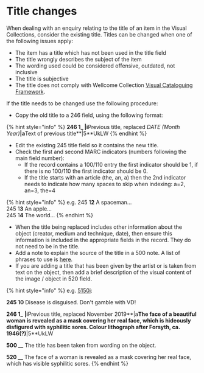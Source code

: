 # Title changes

When dealing with an enquiry relating to the title of an item in the Visual Collections, consider the existing title. Titles can be changed when one of the following issues apply:

* The item has a title which has not been used in the title field
* The title wrongly describes the subject of the item
* The wording used could be considered offensive, outdated, not inclusive
* The title is subjective
* The title does not comply with Wellcome Collection [Visual Cataloguing Framework](https://docs.wellcomecollection.org/visual-material/metadata-framework/metadata-elements/title-brief-description).

If the title needs to be changed use the following procedure:

* Copy the old title to a 246 field, using the following format:

{% hint style="info" %}
**246 1\_ |i**Previous title, replaced _DATE (Month Year)_**|a**Text of previous title**|5**UkLW
{% endhint %}

* Edit the existing 245 title field so it contains the new title.
* Check the first and second MARC indicators (numbers following the main field number):
  * If the record contains a 100/110 entry the first indicator should be 1, if there is no 100/110 the first indicator should be 0.
  * If the title starts with an article (the, an, a) then the 2nd indicator needs to indicate how many spaces to skip when indexing: a=2, an=3, the=4

{% hint style="info" %}
e.g.   245 1**2** A spaceman...\
&#x20;        245 1**3** An apple...\
&#x20;        245 1**4** The world...
{% endhint %}

* When the title being replaced includes other information about the object (creator, medium and technique, date), then ensure this information is included in the appropriate fields in the record. They do not need to be in the title.
* Add a note to explain the source of the title in a 500 note. A list of phrases to use is [here](https://docs.wellcomecollection.org/visual-material/metadata-framework/metadata-elements/title-brief-description).
* If you are adding a title that has been given by the artist or is taken from text on the object, then add a brief description of the visual content of the image / object in 520 field.

{% hint style="info" %}
e.g. [5150i](https://wellcomecollection.org/works/mahrpy8v):  &#x20;

**245 10** Disease is disguised. Don't gamble with VD!

**246 1\_** **|i**Previous title, replaced November 2019**|a**The face of a beautiful woman is revealed as a mask covering her real face, which is hideously disfigured with syphilitic sores. Colour lithograph after Forsyth, ca. 1946(?)**|5**UkLW

**500 \_\_** The title has been taken from wording on the object.

**520 \_\_** The face of a woman is revealed as a mask covering her real face, which has visible syphilitic sores.
{% endhint %}
